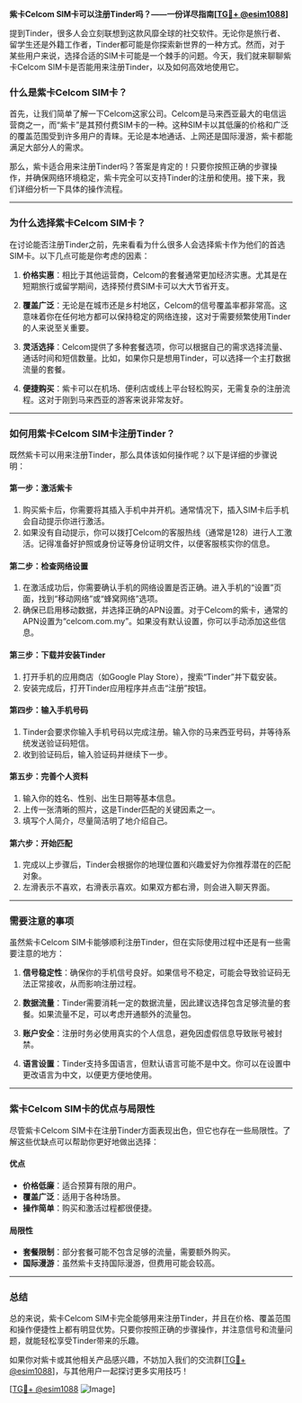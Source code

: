 **紫卡Celcom SIM卡可以注册Tinder吗？——一份详尽指南[[TG💪+ @esim1088](https://t.me/s/esim1088)]**

提到Tinder，很多人会立刻联想到这款风靡全球的社交软件。无论你是旅行者、留学生还是外籍工作者，Tinder都可能是你探索新世界的一种方式。然而，对于某些用户来说，选择合适的SIM卡可能是一个棘手的问题。今天，我们就来聊聊紫卡Celcom SIM卡是否能用来注册Tinder，以及如何高效地使用它。

### **什么是紫卡Celcom SIM卡？**

首先，让我们简单了解一下Celcom这家公司。Celcom是马来西亚最大的电信运营商之一，而“紫卡”是其预付费SIM卡的一种。这种SIM卡以其低廉的价格和广泛的覆盖范围受到许多用户的青睐。无论是本地通话、上网还是国际漫游，紫卡都能满足大部分人的需求。

那么，紫卡适合用来注册Tinder吗？答案是肯定的！只要你按照正确的步骤操作，并确保网络环境稳定，紫卡完全可以支持Tinder的注册和使用。接下来，我们详细分析一下具体的操作流程。

---

### **为什么选择紫卡Celcom SIM卡？**

在讨论能否注册Tinder之前，先来看看为什么很多人会选择紫卡作为他们的首选SIM卡。以下几点可能是你考虑的因素：

1. **价格实惠**：相比于其他运营商，Celcom的套餐通常更加经济实惠。尤其是在短期旅行或留学期间，选择预付费SIM卡可以大大节省开支。
   
2. **覆盖广泛**：无论是在城市还是乡村地区，Celcom的信号覆盖率都非常高。这意味着你在任何地方都可以保持稳定的网络连接，这对于需要频繁使用Tinder的人来说至关重要。

3. **灵活选择**：Celcom提供了多种套餐选项，你可以根据自己的需求选择流量、通话时间和短信数量。比如，如果你只是想用Tinder，可以选择一个主打数据流量的套餐。

4. **便捷购买**：紫卡可以在机场、便利店或线上平台轻松购买，无需复杂的注册流程。这对于刚到马来西亚的游客来说非常友好。

---

### **如何用紫卡Celcom SIM卡注册Tinder？**

既然紫卡可以用来注册Tinder，那么具体该如何操作呢？以下是详细的步骤说明：

#### **第一步：激活紫卡**
1. 购买紫卡后，你需要将其插入手机中并开机。通常情况下，插入SIM卡后手机会自动提示你进行激活。
2. 如果没有自动提示，你可以拨打Celcom的客服热线（通常是128）进行人工激活。记得准备好护照或身份证等身份证明文件，以便客服核实你的信息。

#### **第二步：检查网络设置**
1. 在激活成功后，你需要确认手机的网络设置是否正确。进入手机的“设置”页面，找到“移动网络”或“蜂窝网络”选项。
2. 确保已启用移动数据，并选择正确的APN设置。对于Celcom的紫卡，通常的APN设置为“celcom.com.my”。如果没有默认设置，你可以手动添加这些信息。

#### **第三步：下载并安装Tinder**
1. 打开手机的应用商店（如Google Play Store），搜索“Tinder”并下载安装。
2. 安装完成后，打开Tinder应用程序并点击“注册”按钮。

#### **第四步：输入手机号码**
1. Tinder会要求你输入手机号码以完成注册。输入你的马来西亚号码，并等待系统发送验证码短信。
2. 收到验证码后，输入验证码并继续下一步。

#### **第五步：完善个人资料**
1. 输入你的姓名、性别、出生日期等基本信息。
2. 上传一张清晰的照片，这是Tinder匹配的关键因素之一。
3. 填写个人简介，尽量简洁明了地介绍自己。

#### **第六步：开始匹配**
1. 完成以上步骤后，Tinder会根据你的地理位置和兴趣爱好为你推荐潜在的匹配对象。
2. 左滑表示不喜欢，右滑表示喜欢。如果双方都右滑，则会进入聊天界面。

---

### **需要注意的事项**

虽然紫卡Celcom SIM卡能够顺利注册Tinder，但在实际使用过程中还是有一些需要注意的地方：

1. **信号稳定性**：确保你的手机信号良好。如果信号不稳定，可能会导致验证码无法正常接收，从而影响注册过程。
   
2. **数据流量**：Tinder需要消耗一定的数据流量，因此建议选择包含足够流量的套餐。如果流量不足，可以考虑开通额外的流量包。

3. **账户安全**：注册时务必使用真实的个人信息，避免因虚假信息导致账号被封禁。

4. **语言设置**：Tinder支持多国语言，但默认语言可能不是中文。你可以在设置中更改语言为中文，以便更方便地使用。

---

### **紫卡Celcom SIM卡的优点与局限性**

尽管紫卡Celcom SIM卡在注册Tinder方面表现出色，但它也存在一些局限性。了解这些优缺点可以帮助你更好地做出选择：

#### **优点**
- **价格低廉**：适合预算有限的用户。
- **覆盖广泛**：适用于各种场景。
- **操作简单**：购买和激活过程都很便捷。

#### **局限性**
- **套餐限制**：部分套餐可能不包含足够的流量，需要额外购买。
- **国际漫游**：虽然紫卡支持国际漫游，但费用可能会较高。

---

### **总结**

总的来说，紫卡Celcom SIM卡完全能够用来注册Tinder，并且在价格、覆盖范围和操作便捷性上都有明显优势。只要你按照正确的步骤操作，并注意信号和流量问题，就能轻松享受Tinder带来的乐趣。

如果你对紫卡或其他相关产品感兴趣，不妨加入我们的交流群[[TG💪+ @esim1088](https://t.me/s/esim1088)]，与其他用户一起探讨更多实用技巧！

[[TG💪+ @esim1088](https://t.me/s/esim1088) ![Image](https://i.postimg.cc/4NQfJmqS/Snipaste-2025-05-13-00-14-12.png)]